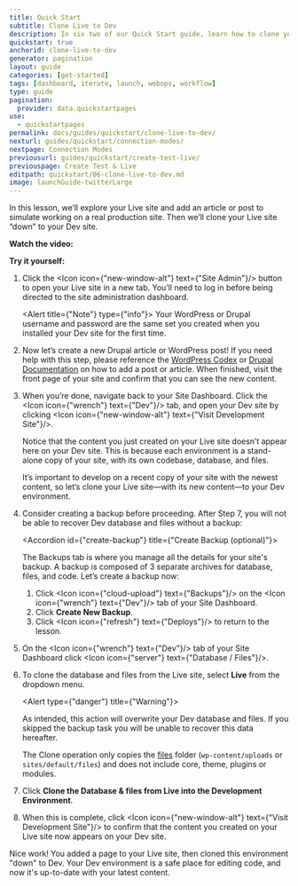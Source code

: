 ```yaml
---
title: Quick Start
subtitle: Clone Live to Dev
description: In six two of our Quick Start guide, learn how to clone your content from Live to Dev.
quickstart: true
anchorid: clone-live-to-dev
generator: pagination
layout: guide
categories: [get-started]
tags: [dashboard, iterate, launch, webops, workflow]
type: guide
pagination:
  provider: data.quickstartpages
use:
  - quickstartpages
permalink: docs/guides/quickstart/clone-live-to-dev/
nexturl: guides/quickstart/connection-modes/
nextpage: Connection Modes
previousurl: guides/quickstart/create-test-live/
previouspage: Create Test & Live
editpath: quickstart/06-clone-live-to-dev.md
image: launchGuide-twitterLarge
---
```


In this lesson, we’ll explore your Live site and add an article or post to simulate working on a real production site. Then we’ll clone your Live site “down” to your Dev site.

**Watch the video:**

<Youtube src="UZY0RiKRq7Q" title="Clone Your Live Environment to Dev" />

**Try it yourself:**

1.  Click the <Icon icon={"new-window-alt"} text={"Site Admin"}/> button to open your Live site in a new tab. You’ll need to log in before being directed to the site administration dashboard.

    <Alert title={"Note"} type={"info"}>
      Your WordPress or Drupal username and password are the same set you
      created when you installed your Dev site for the first time.
    </Alert>

2.  Now let’s create a new Drupal article or WordPress post! If you need help with this step, please reference the [WordPress Codex](https://codex.wordpress.org/Posts) or [Drupal Documentation](https://www.drupal.org/docs/8/administering-drupal-8-site/managing-content/) on how to add a post or article. When finished, visit the front page of your site and confirm that you can see the new content.

3.  When you’re done, navigate back to your Site Dashboard. Click the <Icon icon={"wrench"} text={"Dev"}/> tab, and open your Dev site by clicking <Icon icon={"new-window-alt"} text={"Visit Development Site"}/>.

    Notice that the content you just created on your Live site doesn’t appear here on your Dev site. This is because each environment is a stand-alone copy of your site, with its own codebase, database, and files.

    It’s important to develop on a recent copy of your site with the newest content, so let’s clone your Live site—with its new content—to your Dev environment.

4.  Consider creating a backup before proceeding. After Step 7, you will not be able to recover Dev database and files without a backup:

    <Accordion id={"create-backup"} title={"Create Backup (optional)"}>

    The Backups tab is where you manage all the details for your site's backup. A backup is composed of 3 separate archives for database, files, and code. Let’s create a backup now:

    1. Click <Icon icon={"cloud-upload"} text={"Backups"}/> on the <Icon icon={"wrench"} text={"Dev"}/> tab of your Site Dashboard.
    2. Click **Create New Backup**.
    3. Click <Icon icon={"refresh"} text={"Deploys"}/> to return to the lesson.

    </Accordion>

5.  On the <Icon icon={"wrench"} text={"Dev"}/> tab of your Site Dashboard click <Icon icon={"server"} text={"Database / Files"}/>.

6.  To clone the database and files from the Live site, select **Live** from the dropdown menu.

    <Alert type={"danger"} title={"Warning"}>

    As intended, this action will overwrite your Dev database and files. If you skipped the backup task you will be unable to recover this data hereafter.

    The Clone operation only copies the [files](/files) folder (`wp-content/uploads` or `sites/default/files`) and does not include core, theme, plugins or modules.

    </Alert>

7.  Click **Clone the Database & files from Live into the Development Environment**.

8.  When this is complete, click <Icon icon={"new-window-alt"} text={"Visit Development Site"}/> to confirm that the content you created on your Live site now appears on your Dev site.

Nice work! You added a page to your Live site, then cloned this environment "down" to Dev. Your Dev environment is a safe place for editing code, and now it's up-to-date with your latest content.
